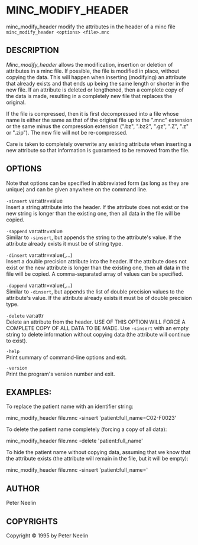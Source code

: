 # MINC_MODIFY_HEADER

minc_modify_header modify the attributes in the header of a minc file
`minc_modify_header <options> <file>.mnc`

## DESCRIPTION

*Minc\_modify\_header* allows the modification, insertion or deletion of attributes in a minc file. If possible, the file is modified in place, without copying the data. This will happen when inserting (modifying) an attribute that already exists and that ends up being the same length or shorter in the new file. If an attribute is deleted or lengthened, then a complete copy of the data is made, resulting in a completely new file that replaces the original.

If the file is compressed, then it is first decompressed into a file whose name is either the same as that of the original file up to the ".mnc" extension or the same minus the compression extension (".bz", ".bz2", ".gz", ".Z", ".z" or ".zip"). The new file will not be re-compressed.

Care is taken to completely overwrite any existing attribute when inserting a new attribute so that information is guaranteed to be removed from the file.

## OPTIONS

Note that options can be specified in abbreviated form (as long as they are unique) and can be given anywhere on the command line.

`-sinsert` var:attr=value  
Insert a string attribute into the header. If the attribute does not exist or the new string is longer than the existing one, then all data in the file will be copied.

`-sappend` var:attr=value  
Similar to `-sinsert`, but appends the string to the attribute's value. If the attribute already exists it must be of string type.

`-dinsert` var:attr=value(,...)  
Insert a double precision attribute into the header. If the attribute does not exist or the new attribute is longer than the existing one, then all data in the file will be copied. A comma-separated array of values can be specified.

`-dappend` var:attr=value(,...)  
Similar to `-dinsert`, but appends the list of double precision values to the attribute's value. If the attribute already exists it must be of double precision type.

`-delete` var:attr  
Delete an attribute from the header. USE OF THIS OPTION WILL FORCE A COMPLETE COPY OF ALL DATA TO BE MADE. Use `-sinsert` with an empty string to delete information without copying data (the attribute will continue to exist).

`-help`  
Print summary of command-line options and exit.

`-version`  
Print the program's version number and exit.

## EXAMPLES:

To replace the patient name with an identifier string:

minc\_modify\_header file.mnc -sinsert 'patient:full\_name=C02-F0023'

To delete the patient name completely (forcing a copy of all data):

minc\_modify\_header file.mnc -delete 'patient:full\_name'

To hide the patient name without copying data, assuming that we know that the attribute exists (the attribute will remain in the file, but it will be empty):

minc\_modify\_header file.mnc -sinsert 'patient:full\_name='

## AUTHOR

Peter Neelin

## COPYRIGHTS

Copyright © 1995 by Peter Neelin
